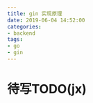 ```yaml
---
title: gin 实现原理
date: 2019-06-04 14:52:00
categories:
- backend
tags:
- go
- gin
---
```


# 待写TODO(jx)

